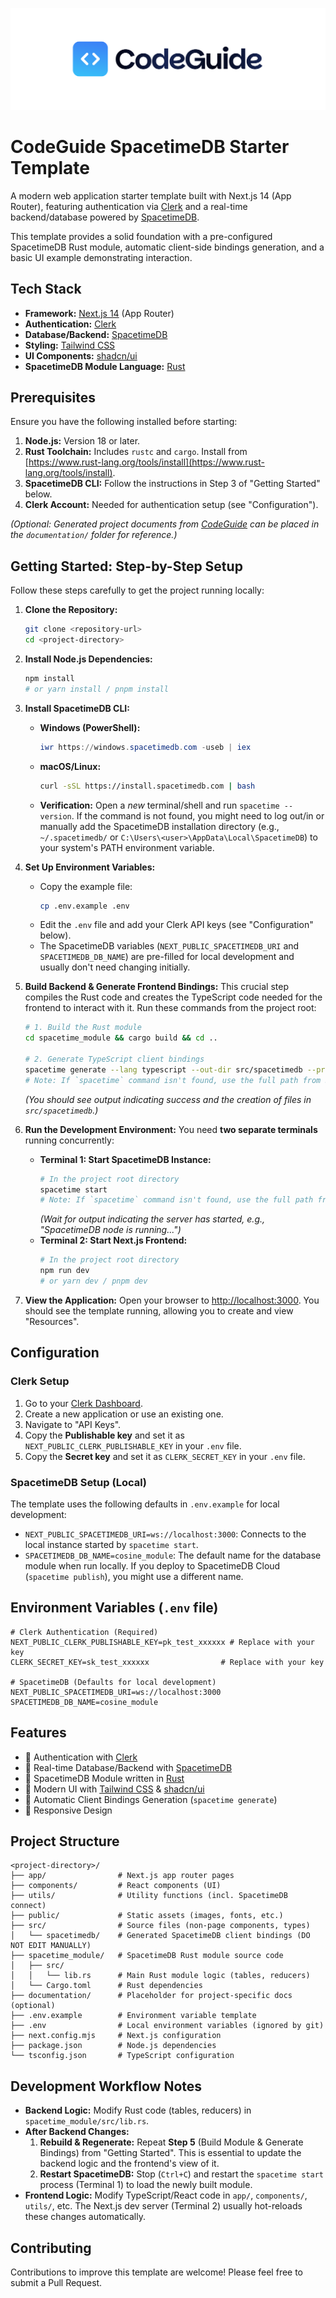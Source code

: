 [![CodeGuide](/codeguide-backdrop.svg)](https://codeguide.dev)

# CodeGuide SpacetimeDB Starter Template

A modern web application starter template built with Next.js 14 (App Router), featuring authentication via [Clerk](https://clerk.com/) and a real-time backend/database powered by [SpacetimeDB](https://spacetimedb.com/).

This template provides a solid foundation with a pre-configured SpacetimeDB Rust module, automatic client-side bindings generation, and a basic UI example demonstrating interaction.

## Tech Stack

- **Framework:** [Next.js 14](https://nextjs.org/) (App Router)
- **Authentication:** [Clerk](https://clerk.com/)
- **Database/Backend:** [SpacetimeDB](https://spacetimedb.com/)
- **Styling:** [Tailwind CSS](https://tailwindcss.com/)
- **UI Components:** [shadcn/ui](https://ui.shadcn.com/)
- **SpacetimeDB Module Language:** [Rust](https://www.rust-lang.org/)

## Prerequisites

Ensure you have the following installed before starting:

1.  **Node.js:** Version 18 or later.
2.  **Rust Toolchain:** Includes `rustc` and `cargo`. Install from [https://www.rust-lang.org/tools/install](https://www.rust-lang.org/tools/install).
3.  **SpacetimeDB CLI:** Follow the instructions in Step 3 of "Getting Started" below.
4.  **Clerk Account:** Needed for authentication setup (see "Configuration").

*(Optional: Generated project documents from [CodeGuide](https://codeguide.dev/) can be placed in the `documentation/` folder for reference.)*

## Getting Started: Step-by-Step Setup

Follow these steps carefully to get the project running locally:

1.  **Clone the Repository:**
    ```bash
    git clone <repository-url>
    cd <project-directory>
    ```

2.  **Install Node.js Dependencies:**
    ```bash
    npm install
    # or yarn install / pnpm install
    ```

3.  **Install SpacetimeDB CLI:**
    *   **Windows (PowerShell):**
        ```powershell
        iwr https://windows.spacetimedb.com -useb | iex
        ```
    *   **macOS/Linux:**
        ```bash
        curl -sSL https://install.spacetimedb.com | bash
        ```
    *   **Verification:** Open a *new* terminal/shell and run `spacetime --version`. If the command is not found, you might need to log out/in or manually add the SpacetimeDB installation directory (e.g., `~/.spacetimedb/` or `C:\Users\<user>\AppData\Local\SpacetimeDB`) to your system's PATH environment variable.

4.  **Set Up Environment Variables:**
    *   Copy the example file:
        ```bash
        cp .env.example .env
        ```
    *   Edit the `.env` file and add your Clerk API keys (see "Configuration" below).
    *   The SpacetimeDB variables (`NEXT_PUBLIC_SPACETIMEDB_URI` and `SPACETIMEDB_DB_NAME`) are pre-filled for local development and usually don't need changing initially.

5.  **Build Backend & Generate Frontend Bindings:**
    This crucial step compiles the Rust code and creates the TypeScript code needed for the frontend to interact with it. Run these commands from the project root:
    ```bash
    # 1. Build the Rust module
    cd spacetime_module && cargo build && cd ..

    # 2. Generate TypeScript client bindings
    spacetime generate --lang typescript --out-dir src/spacetimedb --project-path spacetime_module
    # Note: If `spacetime` command isn't found, use the full path from Step 3.
    ```
    *(You should see output indicating success and the creation of files in `src/spacetimedb`.)*

6.  **Run the Development Environment:**
    You need **two separate terminals** running concurrently:
    *   **Terminal 1: Start SpacetimeDB Instance:**
        ```bash
        # In the project root directory
        spacetime start
        # Note: If `spacetime` command isn't found, use the full path from Step 3.
        ```
        *(Wait for output indicating the server has started, e.g., "SpacetimeDB node is running...")*
    *   **Terminal 2: Start Next.js Frontend:**
        ```bash
        # In the project root directory
        npm run dev
        # or yarn dev / pnpm dev
        ```

7.  **View the Application:**
    Open your browser to [http://localhost:3000](http://localhost:3000). You should see the template running, allowing you to create and view "Resources".

## Configuration

### Clerk Setup
1.  Go to your [Clerk Dashboard](https://dashboard.clerk.com/).
2.  Create a new application or use an existing one.
3.  Navigate to "API Keys".
4.  Copy the **Publishable key** and set it as `NEXT_PUBLIC_CLERK_PUBLISHABLE_KEY` in your `.env` file.
5.  Copy the **Secret key** and set it as `CLERK_SECRET_KEY` in your `.env` file.

### SpacetimeDB Setup (Local)
The template uses the following defaults in `.env.example` for local development:
-   `NEXT_PUBLIC_SPACETIMEDB_URI=ws://localhost:3000`: Connects to the local instance started by `spacetime start`.
-   `SPACETIMEDB_DB_NAME=cosine_module`: The default name for the database module when run locally. If you deploy to SpacetimeDB Cloud (`spacetime publish`), you might use a different name.

## Environment Variables (`.env` file)

```env
# Clerk Authentication (Required)
NEXT_PUBLIC_CLERK_PUBLISHABLE_KEY=pk_test_xxxxxx # Replace with your key
CLERK_SECRET_KEY=sk_test_xxxxxx                # Replace with your key

# SpacetimeDB (Defaults for local development)
NEXT_PUBLIC_SPACETIMEDB_URI=ws://localhost:3000
SPACETIMEDB_DB_NAME=cosine_module
```

## Features

-   🔐 Authentication with [Clerk](https://clerk.com/)
-   🚀 Real-time Database/Backend with [SpacetimeDB](https://spacetimedb.com/)
-   🦀 SpacetimeDB Module written in [Rust](https://www.rust-lang.org/)
-   🎨 Modern UI with [Tailwind CSS](https://tailwindcss.com/) & [shadcn/ui](https://ui.shadcn.com/)
-   🔄 Automatic Client Bindings Generation (`spacetime generate`)
-   📱 Responsive Design

## Project Structure

```
<project-directory>/
├── app/                # Next.js app router pages
├── components/         # React components (UI)
├── utils/              # Utility functions (incl. SpacetimeDB connect)
├── public/             # Static assets (images, fonts, etc.)
├── src/                # Source files (non-page components, types)
│   └── spacetimedb/    # Generated SpacetimeDB client bindings (DO NOT EDIT MANUALLY)
├── spacetime_module/   # SpacetimeDB Rust module source code
│   ├── src/
│   │   └── lib.rs      # Main Rust module logic (tables, reducers)
│   └── Cargo.toml      # Rust dependencies
├── documentation/      # Placeholder for project-specific docs (optional)
├── .env.example        # Environment variable template
├── .env                # Local environment variables (ignored by git)
├── next.config.mjs     # Next.js configuration
├── package.json        # Node.js dependencies
└── tsconfig.json       # TypeScript configuration
```

## Development Workflow Notes

-   **Backend Logic:** Modify Rust code (tables, reducers) in `spacetime_module/src/lib.rs`.
-   **After Backend Changes:**
    1.  **Rebuild & Regenerate:** Repeat **Step 5** (Build Module & Generate Bindings) from "Getting Started". This is essential to update the backend logic and the frontend's view of it.
    2.  **Restart SpacetimeDB:** Stop (`Ctrl+C`) and restart the `spacetime start` process (Terminal 1) to load the newly built module.
-   **Frontend Logic:** Modify TypeScript/React code in `app/`, `components/`, `utils/`, etc. The Next.js dev server (Terminal 2) usually hot-reloads these changes automatically.

## Contributing

Contributions to improve this template are welcome! Please feel free to submit a Pull Request.
